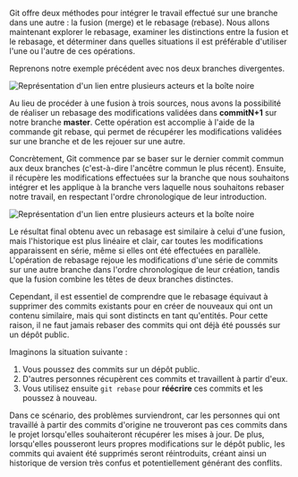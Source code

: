 Git offre deux méthodes pour intégrer le travail effectué sur une branche dans une autre : la fusion (merge) et le rebasage (rebase). Nous allons maintenant explorer le rebasage, examiner les distinctions entre la fusion et le rebasage, et déterminer dans quelles situations il est préférable d'utiliser l'une ou l'autre de ces opérations.

Reprenons notre exemple précédent avec nos deux branches divergentes.

![Représentation d'un lien entre plusieurs acteurs et la boîte noire](branche-7-image-à-remplacer)

Au lieu de procéder à une fusion à trois sources, nous avons la possibilité de réaliser un rebasage des modifications validées dans **commitN+1** sur notre branche **master**. Cette opération est accomplie à l'aide de la commande git rebase, qui permet de récupérer les modifications validées sur une branche et de les rejouer sur une autre.

Concrètement, Git commence par se baser sur le dernier commit commun aux deux branches (c'est-à-dire l'ancêtre commun le plus récent). Ensuite, il récupère les modifications effectuées sur la branche que nous souhaitons intégrer et les applique à la branche vers laquelle nous souhaitons rebaser notre travail, en respectant l'ordre chronologique de leur introduction.

![Représentation d'un lien entre plusieurs acteurs et la boîte noire](branche-8-image-à-remplacer)

Le résultat final obtenu avec un rebasage est similaire à celui d'une fusion, mais l'historique est plus linéaire et clair, car toutes les modifications apparaissent en série, même si elles ont été effectuées en parallèle. L'opération de rebasage rejoue les modifications d'une série de commits sur une autre branche dans l'ordre chronologique de leur création, tandis que la fusion combine les têtes de deux branches distinctes.

Cependant, il est essentiel de comprendre que le rebasage équivaut à supprimer des commits existants pour en créer de nouveaux qui ont un contenu similaire, mais qui sont distincts en tant qu'entités. Pour cette raison, il ne faut jamais rebaser des commits qui ont déjà été poussés sur un dépôt public.

Imaginons la situation suivante :

1. Vous poussez des commits sur un dépôt public.
2. D'autres personnes récupèrent ces commits et travaillent à partir d'eux.
3. Vous utilisez ensuite ```git rebase``` pour **réécrire** ces commits et les poussez à nouveau.

Dans ce scénario, des problèmes surviendront, car les personnes qui ont travaillé à partir des commits d'origine ne trouveront pas ces commits dans le projet lorsqu'elles souhaiteront récupérer les mises à jour. De plus, lorsqu'elles pousseront leurs propres modifications sur le dépôt public, les commits qui avaient été supprimés seront réintroduits, créant ainsi un historique de version très confus et potentiellement générant des conflits.
